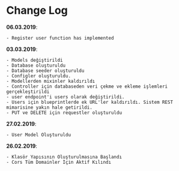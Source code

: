 # Change Log

**06.03.2019**:

    - Register user function has implemented

**03.03.2019**:

    - Models değiştirildi
    - Database oluşturuldu
    - Database seeder oluşturuldu
    - Configler oluşturuldu.
    - Modellerden mixinler kaldırıldı
    - Controller için databaseden veri çekme ve ekleme işlemleri gerçekleştirildi
    - user endpoint'i users olarak değiştirildi.
    - Users için blueprintlerde ek URL'ler kaldırıldı. Sistem REST mimarisine yakın hale getirildi.
    - PUT ve DELETE için requestler oluşturuldu

**27.02.2019**:
    
    - User Model Oluşturuldu

**26.02.2019**:

    - Klasör Yapısının Oluşturulmasına Başlandı
    - Cors Tüm Domainler İçin Aktif Kılındı